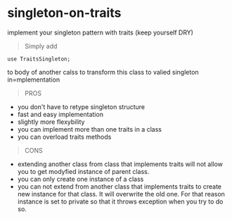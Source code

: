 # singleton-on-traits
implement your singleton pattern with traits (keep yourself DRY)

> Simply add 
```
use TraitsSingleton;
```
to body of another calss to transform this class to valied singleton in=mplementation


> PROS

- you don't have to retype singleton structure
- fast and easy implementation
- slightly more flexybility
- you can implement more than one traits in a class
- you can overload traits methods

> CONS

- extending another class from class that implements traits will not allow you to get modyfied instance of parent class.
- you can only create one instance of a class
- you can not extend from another class that implements traits to create new instance for that class. It will overwrite the old one. For that reason instance is set to private so that it throws exception when you try to do so.
